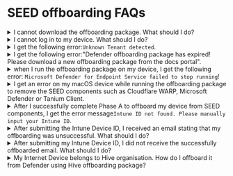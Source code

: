 # SEED offboarding FAQs

<details><summary>I cannot download the offboarding package. What should I do?</summary>

  Create an [incident request](https://go.gov.sg/seed-techpass-support) and request for request for the offboarding package for your Defender organisation.
  
</details>

<details><summary>
I cannot log in to my device. What should I do? </summary>

1. Create an [incident support](https://go.gov.sg/seed-techpass-support) request.
2. In **Details**, enter the text  *I am unable to offboard my device from SEED components but I would like to submit my Intune Device ID to offboard my device from SEED*. 
3. Select SEED as **TechPass Tenant**.
4. Select Production as **Environment**
5. Make sure to provide all the required details and submit the form.

</details>

<details><summary>I get the following error:<code>Unknown Tenant detected</code>.</summary>

This indicates that you are not a SEED user or your device was not properly enrolled to SEED.


If you had properly onboarded your device to SEED earlier but still get this error message, please submit an [incident request](https://go.gov.sg/seed-techpass-support) with the TechPass and SEED support.


</details>
<details><summary>I get the following error:"Defender offboarding package has expired! Please download a new offboarding package from the docs portal".</summary>

This error indicates that your offboarding package is outdated. 

1. On the [Offboard device](offboard-device/offboard-device-from-seed) section, follow the offboarding steps for your device operating system .
2. Make sure to download the offboarding package from this page and complete the offboarding steps.

!> **Note**<br>If you still experience the same or any other error, submit an [incident request](https://go.gov.sg/seed-techpass-support) with the TechPass and SEED support.

 

</details>

<details><summary>when I run the offboarding package on my device, I get the following error: <code>Microsoft Defender for Endpoint Service failed to stop running</code>!</summary>

This error would look like the following:

![offboarding-error-for-defender-windows](/images/offboarding-error-for-defender-windows.png)

Try running the script again. If you still experience the same or any other error, submit an [incident request](https://go.gov.sg/seed-techpass-support) with the TechPass and SEED support.


</details>

<details><summary>I get an error on my macOS device while running the offboarding package to remove the SEED components such as Cloudflare WARP, Microsoft Defender or Tanium Client.</summary>


Try running the script again. If you still experience any error, submit an [incident request](https://go.gov.sg/seed-techpass-support) with the TechPass and SEED support.

</details>

<details><summary>After I successfully complete Phase A to offboard my device from SEED components, I get the error message<code>Intune ID not found. Please manually input your Intune ID</code>.</summary>

You may experience this error if we are unable to auto-retrieve your Intune Device ID due to some incorrect configurations on your device. There can be multiple reasons for this incorrect configurations. 

1. If you encounter this error, complete one of the following methods to get your Intune Device ID:

    - Go to the [TechPass portal](https://portal.techpass.gov.sg/secure/account/profile) and get the Intune Device ID from your account profile.

    - If you can't access the TechPass portal, please submit an [incident request](https://go.gov.sg/seed-techpass-support) with the TechPass and SEED support to get your Intune Device ID.


2. When you have your Intune Device ID proceed with **Phase B: Submit Intune Device ID** to remove device record.

!> **Important**<br> If there is a significant time lapse between Phase B and Phase A, the latest version of the SEED components may be reinstalled on your device. If that is the case, you need to repeat **Phase A: Offboard device from SEED components**. 


</details>

<details><summary>After submitting the Intune Device ID, I received an email stating that my offboarding was unsuccessful. What should I do?</summary>

This can happen if you had submitted an incorrect Intune Device ID. 

1. Complete one of the following steps to get your Intune Device ID:

    - Go to the [TechPass portal](https://portal.techpass.gov.sg/secure/account/profile) and get the Intune Device ID from your account profile.
    - If you can't access the TechPass portal, please submit an [incident request](https://go.gov.sg/seed-techpass-support) with the TechPass and SEED support to get your Intune Device ID.


2. Complete the [offboarding steps](offboard-device/offboard-device-from-seed) for your device.


!> **Note**<br>-  In spite of submitting a correct Intune Device ID, if your offboarding is unsuccessful, please submit an [incident request](https://go.gov.sg/seed-techpass-support) with the TechPass and SEED support.<br><br>- If the TechPass and SEED support team completes the offboarding for you, you may not receive this successfully offboarded email from the DEEP team. However, the TechPass and SEED support team can confirm if you have successfully offboarded your device from SEED.


</details>


<details><summary>After submitting my Intune Device ID, I did not receive the successfully offboarded email. What should I do?</summary>


It would take up to 30 minutes for the DEEP team to send the successfully offboarded email to you. If you still have not received this email, please submit an [incident request](https://go.gov.sg/seed-techpass-support) with the TechPass and SEED support.


!> **Note**<br> If the TechPass and SEED support team has completed the offboarding for you, you may not receive this email from the DEEP team. However, the TechPass and SEED support team can confirm if you have successfully offboarded your device from SEED.

</details>


<details><summary>My Internet Device belongs to Hive organisation. How do I offboard it from Defender using Hive offboarding package?</summary>



If your Defender organisation is Hive, contact [Hive support](mailto:GDS_DEN@hive.gov.sg) to get the offboarding package and follow the below steps for your device:

<details><summary>macOS</summary>

1. Save the offboarding script to the **Downloads** folder.

    > **Note**:
    > Check if the script that you received has not yet expired. The expiry date is indicated on the file name. For example, hive_mac_valid_until_2023-04-30.sh

2. Go to the **Terminal** and run the following command:
      ```
      sudo /bin/sh ~/Downloads/<name_of_offboarding_script.sh>
      ```
    >- **Note:**
    > The file name *name_of_offboarding_script* in this command is only an example. When you run the command, specify the file name of the offboarding script you downloaded.

3. Go back to the **Finder** icon in the **Dock**.

4. Choose **Applications** and search for **Microsoft Defender for Endpoint.app**.

5. Drag the app to the Bin, or select the app and choose **File** > **Move to Bin**.

</details>

<details><summary>Windows</summary>

1. Save the offboarding script in your **Downloads** folder.

  > **Note**:
  > Check if the script that you received has not yet expired. The expiry date is indicated on the file name. For example, *hive_windows_valid_until_2023-09-07.cmd*.

2. Go to **Start** and type **cmd**.
3. Right-click on **Command Prompt** and select **Run as administrator**.
4. If prompted, enter your Windows password.
5. Run the following commands:
     ```
     cd "%USERPROFILE%\Downloads\"

     .\<name_of_offboarding_script.cmd>
     ```
> **Note:**
> Name of the .cmd file mentioned in this command is only an example. When you run the command, specify the file name of the offboarding script you downloaded.  

</details>

</details>


